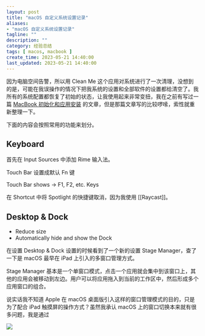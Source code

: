 ```yaml
---
layout: post
title: "macOS 自定义系统设置记录"
aliases:
- "macOS 自定义系统设置记录"
tagline: ""
description: ""
category: 经验总结
tags: [ macos, macbook ]
create_time: 2023-05-21 14:40:00
last_updated: 2023-05-21 14:40:00
---
```


因为电脑空间告警，所以用 Clean Me 这个应用对系统进行了一次清理，没想到的是，可能在我误操作的情况下把我系统的设置和全部软件的设置都给清空了。我所有的系统配置都恢复了初始的状态，让我使用起来非常变扭，我在之前有写过一篇 [MacBook 初始化和应用安装](/post/2020/07/macbook-pro-initial-setup.html) 的文章，但是那篇文章写的比较啰嗦，索性就重新整理一下。

下面的内容会按照常用的功能来划分。

## Keyboard

首先在 Input Sources 中添加 Rime 输入法。

Touch Bar 设置成默认 Fn 键

Touch Bar shows -> F1, F2, etc. Keys

在 Shortcut 中将 Spotlight 的快捷键取消，因为我使用 [[Raycast]]。

## Desktop & Dock

- Reduce size
- Automatically hide and show the Dock

在设置 Desktop & Dock 设置的时候看到了一个新的设置 Stage Manager，查了一下是 macOS 最早在 iPad 上引入的多窗口管理方式。

Stage Manager 基本是一个单窗口模式，点击一个应用就会集中到该窗口上，其他的应用会被移动到左边。用户可以将应用拖入到当前的工作区中，然后形成多个应用窗口的组合。

说实话我不知道 Apple 在 macOS 桌面版引入这样的窗口管理模式的目的，只是为了配合 iPad 触摸屏的操作方式？虽然我承认 macOS 上的窗口切换本来就有很多问题，我是通过

![](https://photo.einverne.info/images/2023/05/21/9Si9.png)
